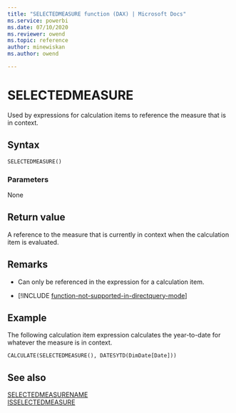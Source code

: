 ```yaml
---
title: "SELECTEDMEASURE function (DAX) | Microsoft Docs"
ms.service: powerbi 
ms.date: 07/10/2020
ms.reviewer: owend
ms.topic: reference
author: minewiskan
ms.author: owend

---
```

# SELECTEDMEASURE

Used by expressions for calculation items to reference the measure that is in context.
  
## Syntax  
  
```dax
SELECTEDMEASURE()
```
  
### Parameters  
  
None  
  
## Return value  

A reference to the measure that is currently in context when the calculation item is evaluated.

## Remarks

- Can only be referenced in the expression for a calculation item.

- [!INCLUDE [function-not-supported-in-directquery-mode](includes/function-not-supported-in-directquery-mode.md)]

## Example  

The following calculation item expression calculates the year-to-date for whatever the measure is in context.
  
```dax
CALCULATE(SELECTEDMEASURE(), DATESYTD(DimDate[Date]))
```
  
## See also

[SELECTEDMEASURENAME](selectedmeasurename-function-dax.md)  
[ISSELECTEDMEASURE](isselectedmeasure-function-dax.md)   
